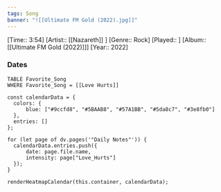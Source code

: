 ```yaml
---
tags: Song  
banner: "![[Ultimate FM Gold (2022).jpg]]"
---
```

[Time:: 3:54]
[Artist:: [[Nazareth]] ]
[Genre:: Rock]
[Played:: ]
[Album:: [[Ultimate FM Gold (2022)]]]
[Year:: 2022]
### Dates
````dataview
TABLE Favorite_Song
WHERE Favorite_Song = [[Love Hurts]]
````
  ```dataviewjs
const calendarData = { 
	colors: { 
		blue: ["#9ccfd8", "#5BAAB8", "#57A1BB", "#5da8c7", "#3e8fb0"] 
	}, 
	entries: [] 
}; 

for (let page of dv.pages('"Daily Notes"')) { 
	calendarData.entries.push({ 
		date: page.file.name, 
		intensity: page["Love_Hurts"]
	}); 
} 

renderHeatmapCalendar(this.container, calendarData);
```
